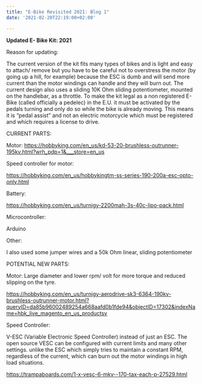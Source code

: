 ```yaml
---
title: "E-Bike Revisited 2021: Blog 1"
date: '2021-02-20T22:19:00+02:00'

---
```

**Updated E- Bike Kit: 2021**

Reason for updating:

The current version of the kit fits many types of bikes and is light and easy to attach/ remove but you have to be careful not to overstress the motor (by going up a hill, for example) because the ESC is dumb and will send more current than the motor windings can handle and they will burn out. The current design also uses a sliding 10K Ohm sliding potentiometer, mounted on the handlebar, as a throttle. To make the kit legal as a non registered E-Bike (called officially a pedelec) in the E.U. it must be activated by the pedals turning and only do so while the bike is already moving. This means it is “pedal assist” and not an electric motorcycle which must be registered and which requires a license to drive.




CURRENT PARTS:

Motor: https://hobbyking.com/en_us/kd-53-20-brushless-outrunner-195kv.html?wrh_pdp=1&___store=en_us

Speed controller for motor:

https://hobbyking.com/en_us/hobbykingtm-ss-series-190-200a-esc-opto-only.html

Battery:

 https://hobbyking.com/en_us/turnigy-2200mah-3s-40c-lipo-pack.html

Microcontroller:

Arduino

Other:

 I also used some jumper wires and a 50k Ohm linear, sliding potentiometer


POTENTIAL NEW PARTS:

Motor: Large diameter and lower rpm/ volt for more torque and reduced slipping on the tyre.

https://hobbyking.com/en_us/turnigy-aerodrive-sk3-6364-190kv-brushless-outrunner-motor.html?queryID=da85b96002489254a668aafd0b1fde94&objectID=17302&indexName=hbk_live_magento_en_us_productsv

Speed Controller:

V-ESC (Variable Electronic Speed Controller) instead of just an ESC. The open source VESC can be configured with current limits and many other settings. unlike the ESC which simply tries to maintain a constant RPM, regardless of the current, which can burn out the motor windings in high load situations.

https://trampaboards.com/1-x-vesc-6-mkv--170-tax-each-p-27529.html
